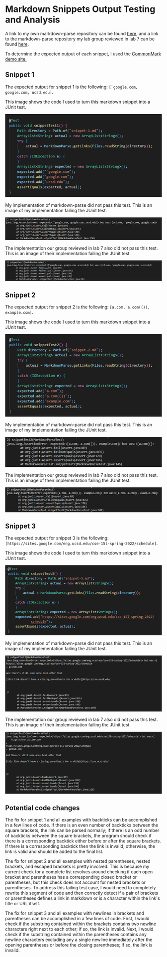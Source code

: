 # Markdown Snippets Output Testing and Analysis

A link to my own markdown-parse repository can be found [here](https://github.com/mwchen25/markdown-parser), and a link to the markdown-parse repository my lab group reviewed in lab 7 can be found [here](https://github.com/AllKeng/markdown-parser).

To determine the expected output of each snippet, I used the [CommonMark demo site.](https://spec.commonmark.org/dingus/)

## Snippet 1

The expected output for snippet 1 is the following: ```[`google.com, google.com, ucsd.edu]```.

This image shows the code I used to turn this markdown snippet into a JUnit test.

![Snippet 1 test](./4-1-test.png)

My implementation of markdown-parse did not pass this test. This is an image of my implementation failing the JUnit test.

![Snippet 1 own implementation result](./4-1-result1.png)

The implementation our group reviewed in lab 7 also did not pass this test. This is an image of their implementation failing the JUnit test.

![Snippet 1 other group implementation result](./4-1-result2.png)

## Snippet 2

The expected output for snippet 2 is the following: ```[a.com, a.com(()), example.com]```.

This image shows the code I used to turn this markdown snippet into a JUnit test.

![Snippet 2 test](./4-2-test.png)

My implementation of markdown-parse did not pass this test. This is an image of my implementation failing the JUnit test.

![Snippet 2 own implementation result](./4-2-result1.png)

The implementation our group reviewed in lab 7 also did not pass this test. This is an image of their implementation failing the JUnit test.

![Snippet 2 other group implementation result](./4-2-result2.png)

## Snippet 3

The expected output for snippet 3 is the following: ```[https://sites.google.com/eng.ucsd.edu/cse-15l-spring-2022/schedule]```.

This image shows the code I used to turn this markdown snippet into a JUnit test.

![Snippet 3 test](./4-3-test.png)

My implementation of markdown-parse did not pass this test. This is an image of my implementation failing the JUnit test.

![Snippet 3 own implementation result](./4-3-result1.png)

The implementation our group reviewed in lab 7 also did not pass this test. This is an image of their implementation failing the JUnit test.

![Snippet 3 other group implementation result](./4-3-result2.png)

## Potential code changes

The fix for snippet 1 and all examples with backticks can be accomplished in a few lines of code. If there is an even number of backticks between the square brackets, the link can be parsed normally; if there is an odd number of backticks between the square brackets, the program should check if there is a corresponding backtick either before or after the square brackets. If there is a corresponding backtick then the link is invalid; otherwise, the link is valid and should be added to the final list.

The fix for snippet 2 and all examples with nested parentheses, nested brackets, and escaped brackets is pretty involved. This is because my current check for a complete list revolves around checking if each open bracket and parentheses has a corresponding closed bracket or parentheses, but this check does not account for nested brackets or parentheses. To address this failing test case, I would need to completely rewrite this segment of code and then correctly detect if a pair of brackets or parentheses defines a link in markdown or is a character within the link's title or URL itself.

The fix for snippet 3 and all examples with newlines in brackets and parentheses can be accomplished in a few lines of code. First, I would check if the substring contained within the brackets contains two newline characters right next to each other; if so, the link is invalid. Next, I would check if the substring contained within the parentheses contains any newline characters excluding any a single newline immediately after the opening parentheses or before the closing parentheses; if so, the link is invalid.

